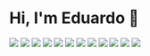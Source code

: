 <!--
**rodrigues-edu/rodrigues-edu** is a ✨ _special_ ✨ repository because its `README.md` (this file) appears on your GitHub profile.

Here are some ideas to get you started:

- 🔭 I’m currently working on ...
- 🌱 I’m currently learning ...
- 👯 I’m looking to collaborate on ...
- 🤔 I’m looking for help with ...
- 💬 Ask me about ...
- 📫 How to reach me: ...
- 😄 Pronouns: ...
- ⚡ Fun fact: ...
-->

<!-- Blog: https://github.com/alexandresanlim/Badges4-README.md-Profile / https://medium.com/@natansl/criando-um-readme-para-seu-perfil-no-github-6eb119218c4-->
<h1> Hi, I'm Eduardo 👋 </h1> 













[<img src="https://img.shields.io/badge/java-%23ED8B00.svg?&style=for-the-badge&logo=java&logoColor=white" />](https://twitter.com/USERNAME) [<img src="https://img.shields.io/badge/html5%20-%23E34F26.svg?&style=for-the-badge&logo=html5&logoColor=white" />](https://medium.com/USERNAME)  [<img src="https://img.shields.io/badge/javascript%20-%23323330.svg?&style=for-the-badge&logo=javascript&logoColor=%23F7DF1E" />](https://www.linkedin.com/in/USERNAME/) [<img src="https://img.shields.io/badge/node.js%20-%2343853D.svg?&style=for-the-badge&logo=node.js&logoColor=white" />](https://www.instagram.com/USERNAME/) [<img src="https://img.shields.io/badge/typescript%20-%23007ACC.svg?&style=for-the-badge&logo=typescript&logoColor=white" />](https://www.facebook.com/USERNAME) [<img src="https://img.shields.io/badge/react%20-%2320232a.svg?&style=for-the-badge&logo=react&logoColor=%2361DAFB" />](https://www.facebook.com/USERNAME) [<img src="https://img.shields.io/badge/react_native%20-%2320232a.svg?&style=for-the-badge&logo=react&logoColor=%2361DAFB" />](https://www.facebook.com/USERNAME) [<img src="https://img.shields.io/badge/spring%20-%236DB33F.svg?&style=for-the-badge&logo=spring&logoColor=white" />](https://www.facebook.com/USERNAME) [<img src="https://img.shields.io/badge/mysql-%2300f.svg?&style=for-the-badge&logo=mysql&logoColor=white" />](https://www.facebook.com/USERNAME) [<img src="https://img.shields.io/badge/postgres-%23316192.svg?&style=for-the-badge&logo=postgresql&logoColor=white" />](https://www.facebook.com/USERNAME) [<img src="https://img.shields.io/badge/Amazon%20AWS-%23232F3E?logo=amazon-aws&logoColor=white&style=for-the-badge" />](https://www.facebook.com/USERNAME) [<img src="https://img.shields.io/badge/css3%20-%231572B6.svg?&style=for-the-badge&logo=css3&logoColor=white" />](https://www.facebook.com/USERNAME)
